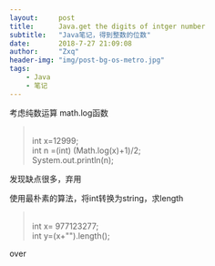 ```yaml
---
layout:     post
title:      Java.get the digits of intger number
subtitle:   "Java笔记，得到整数的位数"
date:       2018-7-27 21:09:08
author:     "Zxq"
header-img: "img/post-bg-os-metro.jpg"
tags:
    - Java
    - 笔记
---
```



考虑纯数运算
math.log函数
><br>int x=12999;
<br>int n =(int) (Math.log(x)+1)/2;
<br>System.out.println(n);

发现缺点很多，弃用

使用最朴素的算法，将int转换为string，求length

><br>int x= 977123277;
<br>int y=(x+"").length();

over
